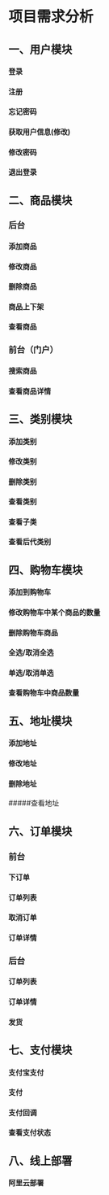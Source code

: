 #  项目需求分析
## 一、用户模块
#### 登录
#### 注册
#### 忘记密码
#### 获取用户信息(修改)
#### 修改密码
#### 退出登录
## 二、商品模块
### 后台
#### 添加商品
#### 修改商品
#### 删除商品
#### 商品上下架
#### 查看商品
### 前台（门户）
#### 搜索商品
#### 查看商品详情
## 三、类别模块
#### 添加类别
#### 修改类别
#### 删除类别
#### 查看类别
#### 查看子类
#### 查看后代类别
## 四、购物车模块
#### 添加到购物车
#### 修改购物车中某个商品的数量
#### 删除购物车商品
#### 全选/取消全选
#### 单选/取消单选
#### 查看购物车中商品数量
## 五、地址模块
#### 添加地址
#### 修改地址
#### 删除地址
#####查看地址
## 六、订单模块
### 前台
#### 下订单
#### 订单列表
#### 取消订单
#### 订单详情
### 后台
#### 订单列表
#### 订单详情
#### 发货
## 七、支付模块
#### 支付宝支付
#### 支付
#### 支付回调
#### 查看支付状态
## 八、线上部署
#### 阿里云部署